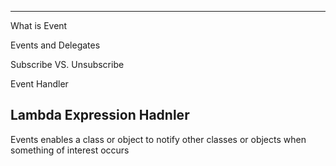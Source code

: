 -------------------------------------------------------------------------------------------------------------------------
What is Event

Events and Delegates

Subscribe VS. Unsubscribe 

Event Handler

Lambda Expression Hadnler
-------------------------------------------------------------------------------------------------------------------------

Events enables a class or object to notify other classes or objects when something of interest occurs
